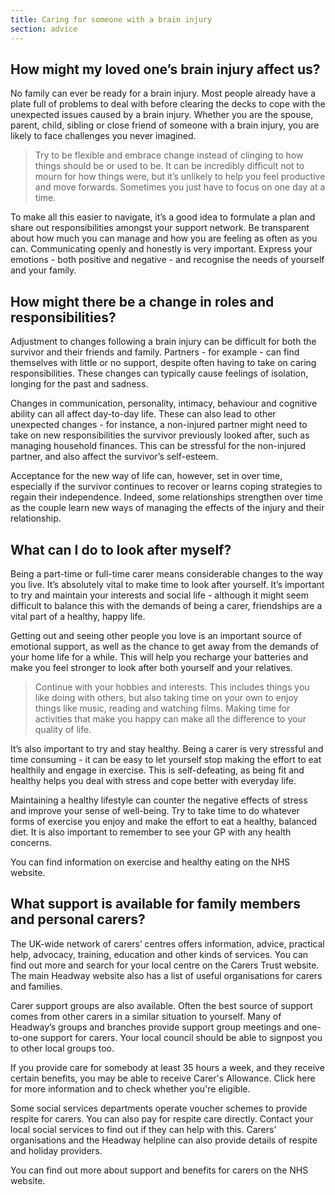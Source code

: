 ```yaml
---
title: Caring for someone with a brain injury
section: advice
---
```


## How might my loved one’s brain injury affect us?

No family can ever be ready for a brain injury. Most people already have a plate full of problems to deal with before clearing the decks to cope with the unexpected issues caused by a brain injury. Whether you are the spouse, parent, child, sibling or close friend of someone with a brain injury, you are likely to face challenges you never imagined.

> Try to be flexible and embrace change instead of clinging to how things should be or used to be. It can be incredibly difficult not to mourn for how things were, but it’s unlikely to help you feel productive and move forwards. Sometimes you just have to focus on one day at a time.

To make all this easier to navigate, it’s a good idea to formulate a plan and share out responsibilities amongst your support network. Be transparent about how much you can manage and how you are feeling as often as you can. Communicating openly and honestly is very important. Express your emotions - both positive and negative - and recognise the needs of yourself and your family.

## How might there be a change in roles and responsibilities?

Adjustment to changes following a brain injury can be difficult for both the survivor and their friends and family. Partners - for example -  can find themselves with little or no support, despite often having to take on caring responsibilities. These changes can typically cause feelings of isolation, longing for the past and sadness.

Changes in communication, personality, intimacy, behaviour and cognitive ability can all affect day-to-day life. These can also lead to other unexpected changes - for instance, a non-injured partner might need to take on new responsibilities the survivor previously looked after, such as managing household finances. This can be stressful for the non-injured partner, and also affect the survivor’s self-esteem.

Acceptance for the new way of life can, however, set in over time, especially if the survivor continues to recover or learns coping strategies to regain their independence. Indeed, some relationships strengthen over time as the couple learn new ways of managing the effects of the injury and their relationship.

## What can I do to look after myself?

Being a part-time or full-time carer means considerable changes to the way you live. It’s absolutely vital to make time to look after yourself. It’s important to try and maintain your interests and social life - although it might seem difficult to balance this with the demands of being a carer, friendships are a vital part of a healthy, happy life.

Getting out and seeing other people you love is an important source of emotional support, as well as the chance to get away from the demands of your home life for a while. This will help you recharge your batteries and make you feel stronger to look after both yourself and your relatives.

> Continue with your hobbies and interests. This includes things you like doing with others, but also taking time on your own to enjoy things like music, reading and watching films. Making time for activities that make you happy can make all the difference to your quality of life.

It’s also important to try and stay healthy. Being a carer is very stressful and time consuming - it can be easy to let yourself stop making the effort to eat healthily and engage in exercise. This is self-defeating, as being fit and healthy helps you deal with stress and cope better with everyday life.

Maintaining a healthy lifestyle can counter the negative effects of stress and improve your sense of well-being. Try to take time to do whatever forms of exercise you enjoy and make the effort to eat a healthy, balanced diet. It is also important to remember to see your GP with any health concerns.

You can find information on exercise and healthy eating on the NHS website.

## What support is available for family members and personal carers?

The UK-wide network of carers’ centres offers information, advice, practical help, advocacy, training, education and other kinds of services. You can find out more and search for your local centre on the Carers Trust website. The main Headway website also has a list of useful organisations for carers and families.

Carer support groups are also available. Often the best source of support comes from other carers in a similar situation to yourself. Many of Headway’s groups and branches provide support group meetings and one-to-one support for carers. Your local council should be able to signpost you to other local groups too.

If you provide care for somebody at least 35 hours a week, and they receive certain benefits, you may be able to receive Carer's Allowance. Click here for more information and to check whether you're eligible.

Some social services departments operate voucher schemes to provide respite for carers. You can also pay for respite care directly. Contact your local social services to find out if they can help with this. Carers’ organisations and the Headway helpline can also provide details of respite and holiday providers.

You can find out more about support and benefits for carers on the NHS website.
